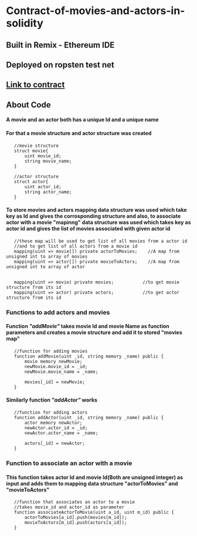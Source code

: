 # Contract-of-movies-and-actors-in-solidity

## Built in **Remix - Ethereum IDE** 
## Deployed on **ropsten test net** 

## [Link to contract](https://ropsten.etherscan.io/address/0x40da9dade7c97816f5a621646f616b5631e3c895)

## About Code
#### A movie and an actor both has a unique Id and a unique name
#### For that a movie structure and actor structure was created
```
   //movie structure
   struct movie{
       uint movie_id;
       string movie_name;
   }
```
```
   //actor structure
   struct actor{
       uint actor_id;
       string actor_name;
   }
```
#### To store movies and actors **mapping** data structure was used which take key as Id and gives the corrosponding structure and also, to associate actor with a movie **"mapinng"** data structure was used which takes key as actor id and gives the list of movies associated with given actor id
```
   //these map will be used to get list of all movies from a actor id
   //and to get list of all actors from a movie id
   mapping(uint => movie[]) private actorToMovies;    //A map from unsigned int to array of movies
   mapping(uint => actor[]) private movieToActors;    //A map from unsigned int to array of actor
   
   
   mapping(uint => movie) private movies;           //to get movie structure from its id
   mapping(uint => actor) private actors;           //to get actor structure from its id
```
### Functions to add actors and movies
#### Function ***"addMovie"*** takes movie Id and movie Name as function parameters and creates a movie structure and add it to stored **"movies map"** 
```
   //function for adding movies
   function addMovie(uint _id, string memory _name) public {
       movie memory newMovie;
       newMovie.movie_id = _id;
       newMovie.movie_name = _name;
       
       movies[_id] = newMovie;
   }
```
#### Similarly function ***"addActor"*** works
```
   //function for adding actors
   function addActor(uint _id, string memory _name) public {
       actor memory newActor;
       newActor.actor_id = _id;
       newActor.actor_name = _name;
       
       actors[_id] = newActor;
   }
```
### Function to associate an actor with a movie
#### This function takes actor Id and movie Id(Both are unsigned integer) as input and adds them to mapping data structure **"actorToMovies"** and **"movieToActors"**
```
   //function that associates an actor to a movie
   //takes movie_id and actor_id as parameter
   function associateActorToMovie(uint a_id, uint m_id) public {
       actorToMovies[a_id].push(movies[m_id]);
       movieToActors[m_id].push(actors[a_id]);
   }
```


   
   
